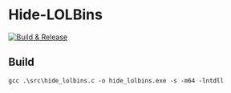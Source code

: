 # Hide-LOLBins

[![Build & Release](https://github.com/getel-arch/Hide-LOLBins/actions/workflows/build_and_release.yml/badge.svg)](https://github.com/getel-arch/Hide-LOLBins/actions/workflows/build_and_release.yml)
 
## Build
```
gcc .\src\hide_lolbins.c -o hide_lolbins.exe -s -m64 -lntdll
```
